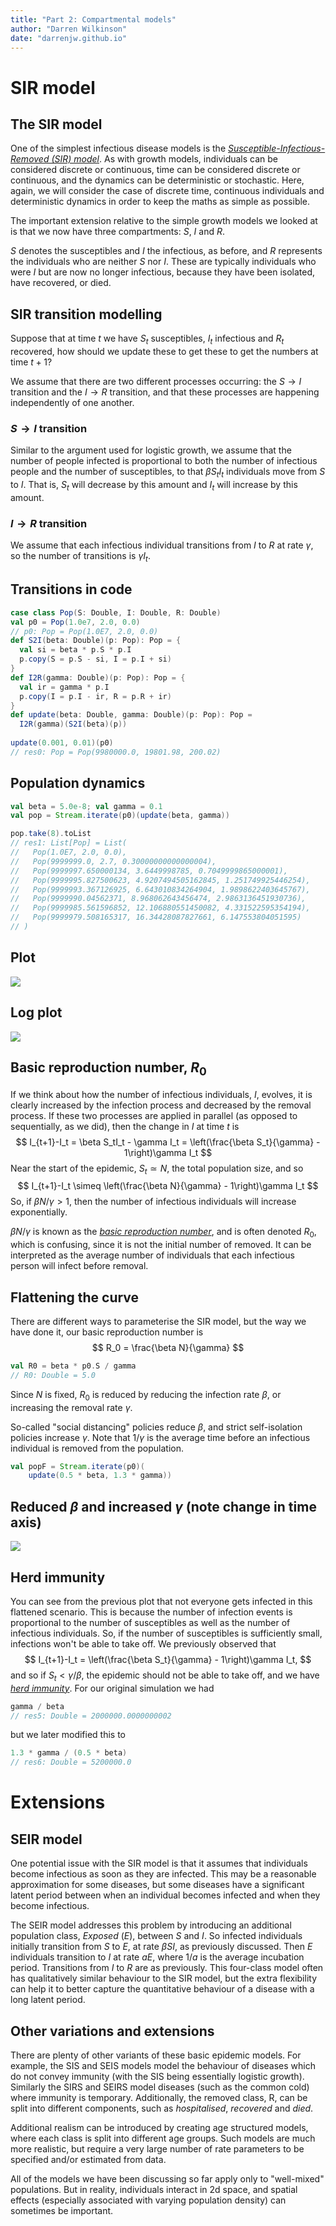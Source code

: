 ```yaml
---
title: "Part 2: Compartmental models"
author: "Darren Wilkinson"
date: "darrenjw.github.io"
---
```


# SIR model

## The SIR model

One of the simplest infectious disease models is the [*Susceptible-Infectious-Removed (SIR) model*](https://en.wikipedia.org/wiki/Compartmental_models_in_epidemiology). As with growth models, individuals can be considered discrete or continuous, time can be considered discrete or continuous, and the dynamics can be deterministic or stochastic. Here, again, we will consider the case of discrete time, continuous individuals and deterministic dynamics in order to keep the maths as simple as possible.

The important extension relative to the simple growth models we looked at is that we now have three compartments: *S*, *I* and *R*.

*S* denotes the susceptibles and *I* the infectious, as before, and *R* represents the individuals who are neither *S* nor *I*. These are typically individuals who were *I* but are now no longer infectious, because they have been isolated, have recovered, or died.

## SIR transition modelling

Suppose that at time $t$ we have $S_t$ susceptibles, $I_t$ infectious and $R_t$ recovered, how should we update these to get these to get the numbers at time $t+1$?

We assume that there are two different processes occurring: the $S\rightarrow I$ transition and the $I\rightarrow R$ transition, and that these processes are happening independently of one another.

### $S\rightarrow I$ transition

Similar to the argument used for logistic growth, we assume that the number of people infected is proportional to both the number of infectious people and the number of susceptibles, to that $\beta S_tI_t$ individuals move from $S$ to $I$. That is, $S_t$ will decrease by this amount and $I_t$ will increase by this amount.

### $I\rightarrow R$ transition

We assume that each infectious individual transitions from $I$ to $R$ at rate $\gamma$, so the number of transitions is $\gamma I_t$.

## Transitions in code

```scala
case class Pop(S: Double, I: Double, R: Double)
val p0 = Pop(1.0e7, 2.0, 0.0)
// p0: Pop = Pop(1.0E7, 2.0, 0.0)
def S2I(beta: Double)(p: Pop): Pop = {
  val si = beta * p.S * p.I
  p.copy(S = p.S - si, I = p.I + si)
}
def I2R(gamma: Double)(p: Pop): Pop = {
  val ir = gamma * p.I
  p.copy(I = p.I - ir, R = p.R + ir)
}
def update(beta: Double, gamma: Double)(p: Pop): Pop =
  I2R(gamma)(S2I(beta)(p))
  
update(0.001, 0.01)(p0)
// res0: Pop = Pop(9980000.0, 19801.98, 200.02)
```

## Population dynamics

```scala
val beta = 5.0e-8; val gamma = 0.1
val pop = Stream.iterate(p0)(update(beta, gamma))
```
```scala
pop.take(8).toList
// res1: List[Pop] = List(
//   Pop(1.0E7, 2.0, 0.0),
//   Pop(9999999.0, 2.7, 0.30000000000000004),
//   Pop(9999997.650000134, 3.6449998785, 0.7049999865000001),
//   Pop(9999995.827500623, 4.9207494505162845, 1.251749925446254),
//   Pop(9999993.367126925, 6.643010834264904, 1.9898622403645767),
//   Pop(9999990.04562371, 8.968062643456474, 2.9863136451930736),
//   Pop(9999985.561596852, 12.106880551450082, 4.331522595354194),
//   Pop(9999979.508165317, 16.34428087827661, 6.147553804051595)
// )
```

## Plot

![](sir.png)

## Log plot

![](lsir.png)

## Basic reproduction number, $R_0$

If we think about how the number of infectious individuals, $I$, evolves, it is clearly increased by the infection process and decreased by the removal process. If these two processes are applied in parallel (as opposed to sequentially, as we did), then the change in $I$ at time $t$ is
$$ I_{t+1}-I_t = \beta S_tI_t - \gamma I_t = \left(\frac{\beta S_t}{\gamma} - 1\right)\gamma I_t $$
Near the start of the epidemic, $S_t\simeq N$, the total population size, and so
$$ I_{t+1}-I_t \simeq \left(\frac{\beta N}{\gamma} - 1\right)\gamma I_t $$
So, if $\beta N/\gamma > 1$, then the number of infectious individuals will increase exponentially.

$\beta N/\gamma$ is known as the [*basic reproduction number*](https://en.wikipedia.org/wiki/Basic_reproduction_number), and is often denoted $R_0$, which is confusing, since it is not the initial number of removed. It can be interpreted as the average number of individuals that each infectious person will infect before removal.

## Flattening the curve

There are different ways to parameterise the SIR model, but the way we have done it, our basic reproduction number is
$$
R_0 = \frac{\beta N}{\gamma}
$$
```scala
val R0 = beta * p0.S / gamma
// R0: Double = 5.0
```
Since $N$ is fixed, $R_0$ is reduced by reducing the infection rate $\beta$, or increasing the removal rate $\gamma$.

So-called "social distancing" policies reduce $\beta$, and strict self-isolation policies increase $\gamma$. Note that $1/\gamma$ is the average time before an infectious individual is removed from the population.

```scala
val popF = Stream.iterate(p0)(
    update(0.5 * beta, 1.3 * gamma))
```

## Reduced $\beta$ and increased $\gamma$ (note change in time axis)

![](fsir.png)

## Herd immunity

You can see from the previous plot that not everyone gets infected in this flattened scenario. This is because the number of infection events is proportional to the number of susceptibles as well as the number of infectious individuals. So, if the number of susceptibles is sufficiently small, infections won't be able to take off. We previously observed that
$$ I_{t+1}-I_t = \left(\frac{\beta S_t}{\gamma} - 1\right)\gamma I_t, $$
and so if $S_t < \gamma/\beta$, the epidemic should not be able to take off, and we have [*herd immunity*](https://en.wikipedia.org/wiki/Herd_immunity).
For our original simulation we had
```scala
gamma / beta
// res5: Double = 2000000.0000000002
```
but we later modified this to
```scala
1.3 * gamma / (0.5 * beta)
// res6: Double = 5200000.0
```

# Extensions

## SEIR model

One potential issue with the SIR model is that it assumes that individuals become infectious as soon as they are infected. This may be a reasonable approximation for some diseases, but some diseases have a significant latent period between when an individual becomes infected and when they become infectious. 

The SEIR model addresses this problem by introducing an additional population class, *Exposed* (*E*), between *S* and *I*. So infected individuals initially transition from *S* to *E*, at rate $\beta S I$, as previously discussed. Then *E* individuals transition to *I* at rate $a E$, where $1/a$ is the average incubation period. Transitions from *I* to *R* are as previously. This four-class model often has qualitatively similar behaviour to the SIR model, but the extra flexibility can help it to better capture the quantitative behaviour of a disease with a long latent period.

## Other variations and extensions

There are plenty of other variants of these basic epidemic models. For example, the SIS and SEIS models model the behaviour of diseases which do not convey immunity (with the SIS being essentially logistic growth). Similarly the SIRS and SEIRS model diseases (such as the common cold) where immunity is temporary. Additionally, the removed class, R, can be split into different components, such as *hospitalised*, *recovered* and *died*.

Additional realism can be introduced by creating age structured models, where each class is split into different age groups. Such models are much more realistic, but require a very large number of rate parameters to be specified and/or estimated from data.

All of the models we have been discussing so far apply only to "well-mixed" populations. But in reality, individuals interact in 2d space, and spatial effects (especially associated with varying population density) can sometimes be important.
